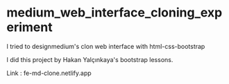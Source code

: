 # medium_web_interface_cloning_experiment

I tried to designmedium's clon web interface with html-css-bootstrap

I did this project by Hakan Yalçınkaya's bootstrap lessons.

Link : fe-md-clone.netlify.app
